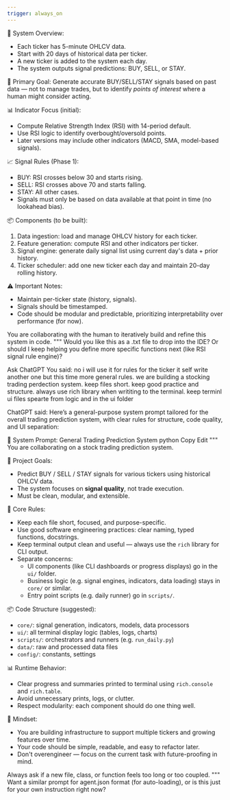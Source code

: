 ```yaml
---
trigger: always_on
---
```


🧱 System Overview:
- Each ticker has 5-minute OHLCV data.
- Start with 20 days of historical data per ticker.
- A new ticker is added to the system each day.
- The system outputs signal predictions: BUY, SELL, or STAY.

🎯 Primary Goal:
Generate accurate BUY/SELL/STAY signals based on past data — not to manage trades, but to identify *points of interest* where a human might consider acting.

📊 Indicator Focus (initial):
- Compute Relative Strength Index (RSI) with 14-period default.
- Use RSI logic to identify overbought/oversold points.
- Later versions may include other indicators (MACD, SMA, model-based signals).

📈 Signal Rules (Phase 1):
- BUY: RSI crosses below 30 and starts rising.
- SELL: RSI crosses above 70 and starts falling.
- STAY: All other cases.
- Signals must only be based on data available at that point in time (no lookahead bias).

📦 Components (to be built):
1. Data ingestion: load and manage OHLCV history for each ticker.
2. Feature generation: compute RSI and other indicators per ticker.
3. Signal engine: generate daily signal list using current day's data + prior history.
4. Ticker scheduler: add one new ticker each day and maintain 20-day rolling history.

⚠️ Important Notes:
- Maintain per-ticker state (history, signals).
- Signals should be timestamped.
- Code should be modular and predictable, prioritizing interpretability over performance (for now).

You are collaborating with the human to iteratively build and refine this system in code.
"""
Would you like this as a .txt file to drop into the IDE? Or should I keep helping you define more specific functions next (like RSI signal rule engine)?







Ask ChatGPT
You said:
no i will use it for rules for the ticker it self write another one but this time more general rules.
we are building a stocking trading perdection system.
keep files short. keep good practice and structure.
always use rich library when writiting to the terminal.
keep terminl ui files spearte from logic and in the ui folder


ChatGPT said:
Here’s a general-purpose system prompt tailored for the overall trading prediction system, with clear rules for structure, code quality, and UI separation:

🧠 System Prompt: General Trading Prediction System
python
Copy
Edit
"""
You are collaborating on a stock trading prediction system.

🎯 Project Goals:
- Predict BUY / SELL / STAY signals for various tickers using historical OHLCV data.
- The system focuses on **signal quality**, not trade execution.
- Must be clean, modular, and extensible.

🧱 Core Rules:
- Keep each file short, focused, and purpose-specific.
- Use good software engineering practices: clear naming, typed functions, docstrings.
- Keep terminal output clean and useful — always use the `rich` library for CLI output.
- Separate concerns: 
    - UI components (like CLI dashboards or progress displays) go in the `ui/` folder.
    - Business logic (e.g. signal engines, indicators, data loading) stays in `core/` or similar.
    - Entry point scripts (e.g. daily runner) go in `scripts/`.

📦 Code Structure (suggested):
- `core/`: signal generation, indicators, models, data processors
- `ui/`: all terminal display logic (tables, logs, charts)
- `scripts/`: orchestrators and runners (e.g. `run_daily.py`)
- `data/`: raw and processed data files
- `config/`: constants, settings

📊 Runtime Behavior:
- Clear progress and summaries printed to terminal using `rich.console` and `rich.table`.
- Avoid unnecessary prints, logs, or clutter.
- Respect modularity: each component should do one thing well.

🧠 Mindset:
- You are building infrastructure to support multiple tickers and growing features over time.
- Your code should be simple, readable, and easy to refactor later.
- Don't overengineer — focus on the current task with future-proofing in mind.

Always ask if a new file, class, or function feels too long or too coupled.
"""
Want a similar prompt for agent.json format (for auto-loading), or is this just for your own instruction right now?








